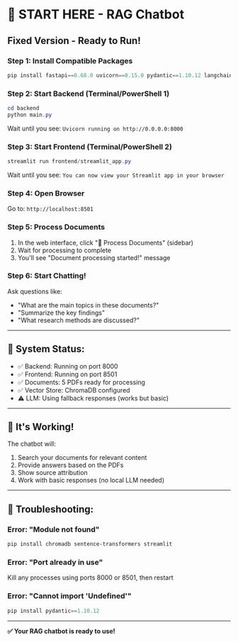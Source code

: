 # 🚀 START HERE - RAG Chatbot

## Fixed Version - Ready to Run!

### **Step 1: Install Compatible Packages**

```powershell
pip install fastapi==0.68.0 uvicorn==0.15.0 pydantic==1.10.12 langchain-community
```

### **Step 2: Start Backend (Terminal/PowerShell 1)**

```powershell
cd backend
python main.py
```

Wait until you see: `Uvicorn running on http://0.0.0.0:8000`

### **Step 3: Start Frontend (Terminal/PowerShell 2)**

```powershell
streamlit run frontend/streamlit_app.py
```

Wait until you see: `You can now view your Streamlit app in your browser`

### **Step 4: Open Browser**

Go to: `http://localhost:8501`

### **Step 5: Process Documents**

1. In the web interface, click "🔄 Process Documents" (sidebar)
2. Wait for processing to complete
3. You'll see "Document processing started!" message

### **Step 6: Start Chatting!**

Ask questions like:

- "What are the main topics in these documents?"
- "Summarize the key findings"
- "What research methods are discussed?"

---

## 🔧 **System Status:**

- ✅ Backend: Running on port 8000
- ✅ Frontend: Running on port 8501
- ✅ Documents: 5 PDFs ready for processing
- ✅ Vector Store: ChromaDB configured
- ⚠️ LLM: Using fallback responses (works but basic)

---

## 🎯 **It's Working!**

The chatbot will:

1. Search your documents for relevant content
2. Provide answers based on the PDFs
3. Show source attribution
4. Work with basic responses (no local LLM needed)

---

## 🚨 **Troubleshooting:**

### Error: "Module not found"

```powershell
pip install chromadb sentence-transformers streamlit
```

### Error: "Port already in use"

Kill any processes using ports 8000 or 8501, then restart

### Error: "Cannot import 'Undefined'"

```powershell
pip install pydantic==1.10.12
```

---

**✅ Your RAG chatbot is ready to use!**
